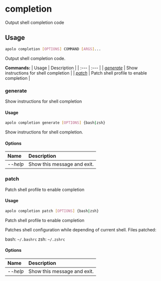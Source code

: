 # completion

Output shell completion code

## Usage

```bash
apolo completion [OPTIONS] COMMAND [ARGS]...
```

Output shell completion code.

**Commands:**
| Usage | Description |
| :--- | :--- |
| [_generate_](completion.md#generate) | Show instructions for shell completion |
| [_patch_](completion.md#patch) | Patch shell profile to enable completion |


### generate

Show instructions for shell completion


#### Usage

```bash
apolo completion generate [OPTIONS] {bash|zsh}
```

Show instructions for shell completion.

#### Options

| Name | Description |
| :--- | :--- |
| _--help_ | Show this message and exit. |



### patch

Patch shell profile to enable completion


#### Usage

```bash
apolo completion patch [OPTIONS] {bash|zsh}
```

Patch shell profile to enable completion

Patches shell configuration while
depending of current shell.
Files patched:

bash: `~/.bashrc`
zsh: `~/.zshrc`

#### Options

| Name | Description |
| :--- | :--- |
| _--help_ | Show this message and exit. |


